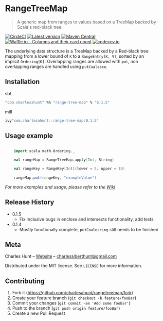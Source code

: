 # RangeTreeMap
> A generic map from ranges to values based on a TreeMap backed by Scala's red-black tree.

[![CircleCI](https://circleci.com/gh/CharlesAHunt/RangeTreeMap.svg?style=shield)](https://circleci.com/gh/CharlesAHunt/RangeTreeMap)
[![Latest version](https://index.scala-lang.org/charlesahunt/rangetreemap/range-tree-map/latest.svg?color=blue)](https://index.scala-lang.org/charlesahunt/rangetreemap/range-tree-map)
[![Maven Central](https://maven-badges.herokuapp.com/maven-central/com.charlesahunt/range-tree-map_2.12/badge.svg)](https://maven-badges.herokuapp.com/maven-central/com.charlesahunt/range-tree-map_2.12)
[![Waffle.io - Columns and their card count](https://badge.waffle.io/CharlesAHunt/RangeTreeMap.svg?columns=all)](https://waffle.io/CharlesAHunt/RangeTreeMap)
[![codecov.io](http://codecov.io/github/charlesahunt/rangetreemap/coverage.svg?branch=master)](http://codecov.io/github/charlesahunt/rangetreemap?branch=master)

The underlying data structure is a TreeMap backed by a Red-black tree mapping from a lower bound of `K` to a
 `RangeEntry[K, V]`, sorted by an implicit `Ordering[K]`.  Overlapping ranges are allowed with `put`, non overlapping
 ranges are handled using `putCoalesce`.

## Installation

sbt

```sh
"com.charlesahunt" %% "range-tree-map" % "0.1.5"
```

mill

```sh
ivy"com.charlesahunt::range-tree-map:0.1.5"
```

## Usage example

```scala

    import scala.math.Ordering._

    val rangeMap = RangeTreeMap.apply[Int, String]

    val rangeKey = RangeKey[Int](lower = 5, upper = 10)
    
    rangeMap.put(rangeKey, "exampleValue")

```
_For more examples and usage, please refer to the [Wiki](https://github.com/CharlesAHunt/RangeTreeMap/wiki)_


## Release History

* 0.1.5
    * Fix inclusive bugs in enclose and intersects functionality, add tests
* 0.1.4
    * Mostly functionally complete, `putCoalescing` still needs to be finished

## Meta

Charles Hunt – [Website](http://cornfluence.com) – charlesalberthunt@gmail.com

Distributed under the MIT license. See ``LICENSE`` for more information.

## Contributing

1. Fork it (<https://github.com/charlesahunt/rangetreemap/fork>)
2. Create your feature branch (`git checkout -b feature/fooBar`)
3. Commit your changes (`git commit -am 'Add some fooBar'`)
4. Push to the branch (`git push origin feature/fooBar`)
5. Create a new Pull Request

